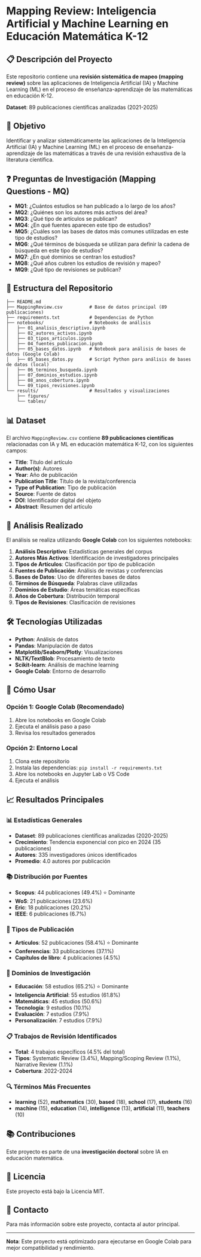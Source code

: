 # Mapping Review: Inteligencia Artificial y Machine Learning en Educación Matemática K-12

## 📋 Descripción del Proyecto

Este repositorio contiene una **revisión sistemática de mapeo (mapping review)** sobre las aplicaciones de Inteligencia Artificial (IA) y Machine Learning (ML) en el proceso de enseñanza-aprendizaje de las matemáticas en educación K-12.

**Dataset**: 89 publicaciones científicas analizadas (2021-2025)

## 🎯 Objetivo

Identificar y analizar sistemáticamente las aplicaciones de la Inteligencia Artificial (IA) y Machine Learning (ML) en el proceso de enseñanza-aprendizaje de las matemáticas a través de una revisión exhaustiva de la literatura científica.

## ❓ Preguntas de Investigación (Mapping Questions - MQ)

- **MQ1**: ¿Cuántos estudios se han publicado a lo largo de los años?
- **MQ2**: ¿Quiénes son los autores más activos del área?
- **MQ3**: ¿Qué tipo de artículos se publican?
- **MQ4**: ¿En qué fuentes aparecen este tipo de estudios?
- **MQ5**: ¿Cuáles son las bases de datos más comunes utilizadas en este tipo de estudios?
- **MQ6**: ¿Qué términos de búsqueda se utilizan para definir la cadena de búsqueda en este tipo de estudios?
- **MQ7**: ¿En qué dominios se centran los estudios?
- **MQ8**: ¿Qué años cubren los estudios de revisión y mapeo?
- **MQ9**: ¿Qué tipo de revisiones se publican?

## 📁 Estructura del Repositorio

```
├── README.md
├── MappingReview.csv          # Base de datos principal (89 publicaciones)
├── requirements.txt           # Dependencias de Python
├── notebooks/                 # Notebooks de análisis
│   ├── 01_analisis_descriptivo.ipynb
│   ├── 02_autores_activos.ipynb
│   ├── 03_tipos_articulos.ipynb
│   ├── 04_fuentes_publicacion.ipynb
│   ├── 05_bases_datos.ipynb   # Notebook para análisis de bases de datos (Google Colab)
│   ├── 05_bases_datos.py      # Script Python para análisis de bases de datos (local)
│   ├── 06_terminos_busqueda.ipynb
│   ├── 07_dominios_estudios.ipynb
│   ├── 08_anos_cobertura.ipynb
│   └── 09_tipos_revisiones.ipynb
└── results/                   # Resultados y visualizaciones
    ├── figures/
    └── tables/
```

## 📊 Dataset

El archivo `MappingReview.csv` contiene **89 publicaciones científicas** relacionadas con IA y ML en educación matemática K-12, con los siguientes campos:

- **Title**: Título del artículo
- **Author(s)**: Autores
- **Year**: Año de publicación
- **Publication Title**: Título de la revista/conferencia
- **Type of Publication**: Tipo de publicación
- **Source**: Fuente de datos
- **DOI**: Identificador digital del objeto
- **Abstract**: Resumen del artículo

## 🔬 Análisis Realizado

El análisis se realiza utilizando **Google Colab** con los siguientes notebooks:

1. **Análisis Descriptivo**: Estadísticas generales del corpus
2. **Autores Más Activos**: Identificación de investigadores principales
3. **Tipos de Artículos**: Clasificación por tipo de publicación
4. **Fuentes de Publicación**: Análisis de revistas y conferencias
5. **Bases de Datos**: Uso de diferentes bases de datos
6. **Términos de Búsqueda**: Palabras clave utilizadas
7. **Dominios de Estudio**: Áreas temáticas específicas
8. **Años de Cobertura**: Distribución temporal
9. **Tipos de Revisiones**: Clasificación de revisiones

## 🛠️ Tecnologías Utilizadas

- **Python**: Análisis de datos
- **Pandas**: Manipulación de datos
- **Matplotlib/Seaborn/Plotly**: Visualizaciones
- **NLTK/TextBlob**: Procesamiento de texto
- **Scikit-learn**: Análisis de machine learning
- **Google Colab**: Entorno de desarrollo

## 🚀 Cómo Usar

### Opción 1: Google Colab (Recomendado)
1. Abre los notebooks en Google Colab
2. Ejecuta el análisis paso a paso
3. Revisa los resultados generados

### Opción 2: Entorno Local
1. Clona este repositorio
2. Instala las dependencias: `pip install -r requirements.txt`
3. Abre los notebooks en Jupyter Lab o VS Code
4. Ejecuta el análisis

## 📈 Resultados Principales

### 📊 Estadísticas Generales
- **Dataset**: 89 publicaciones científicas analizadas (2020-2025)
- **Crecimiento**: Tendencia exponencial con pico en 2024 (35 publicaciones)
- **Autores**: 335 investigadores únicos identificados
- **Promedio**: 4.0 autores por publicación

### 📚 Distribución por Fuentes
- **Scopus**: 44 publicaciones (49.4%) ⭐ Dominante
- **WoS**: 21 publicaciones (23.6%)
- **Eric**: 18 publicaciones (20.2%)
- **IEEE**: 6 publicaciones (6.7%)

### 📄 Tipos de Publicación
- **Artículos**: 52 publicaciones (58.4%) ⭐ Dominante
- **Conferencias**: 33 publicaciones (37.1%)
- **Capítulos de libro**: 4 publicaciones (4.5%)

### 🎯 Dominios de Investigación
- **Educación**: 58 estudios (65.2%) ⭐ Dominante
- **Inteligencia Artificial**: 55 estudios (61.8%)
- **Matemáticas**: 45 estudios (50.6%)
- **Tecnología**: 9 estudios (10.1%)
- **Evaluación**: 7 estudios (7.9%)
- **Personalización**: 7 estudios (7.9%)

### 📋 Trabajos de Revisión Identificados
- **Total**: 4 trabajos específicos (4.5% del total)
- **Tipos**: Systematic Review (3.4%), Mapping/Scoping Review (1.1%), Narrative Review (1.1%)
- **Cobertura**: 2022-2024

### 🔍 Términos Más Frecuentes
- **learning** (52), **mathematics** (30), **based** (18), **school** (17), **students** (16)
- **machine** (15), **education** (14), **intelligence** (13), **artificial** (11), **teachers** (10)

## 📚 Contribuciones

Este proyecto es parte de una **investigación doctoral** sobre IA en educación matemática.

## 📄 Licencia

Este proyecto está bajo la Licencia MIT.

## 👤 Contacto

Para más información sobre este proyecto, contacta al autor principal.

---

**Nota**: Este proyecto está optimizado para ejecutarse en Google Colab para mejor compatibilidad y rendimiento.
